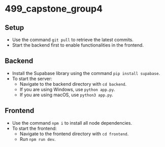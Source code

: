 # 499_capstone_group4

## Setup

- Use the command `git pull` to retrieve the latest commits.
- Start the backend first to enable functionalities in the frontend.

## Backend

- Install the Supabase library using the command `pip install supabase`.
- To start the server:
  - Navigate to the backend directory with `cd backend`.
  - If you are using Windows, use `python app.py`.
  - If you are using macOS, use `python3 app.py`.

## Frontend

- Use the command `npm i` to install all node dependencies.
- To start the frontend:
  - Navigate to the frontend directory with `cd frontend`.
  - Run `npm run dev`.
